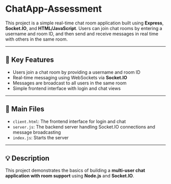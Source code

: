 # ChatApp-Assessment

This project is a simple real-time chat room application built using **Express**, **Socket.IO**, and **HTML/JavaScript**. Users can join chat rooms by entering a username and room ID, and then send and receive messages in real time with others in the same room.

---

## 🔑 Key Features

- Users join a chat room by providing a username and room ID  
- Real-time messaging using WebSockets via **Socket.IO**  
- Messages are broadcast to all users in the same room  
- Simple frontend interface with login and chat views  

---

## 📁 Main Files

- `client.html`: The frontend interface for login and chat  
- `server.js`: The backend server handling Socket.IO connections and message broadcasting  
- `index.js`: Starts the server  

---

## 💡 Description

This project demonstrates the basics of building a **multi-user chat application with room support** using **Node.js** and **Socket.IO**.
